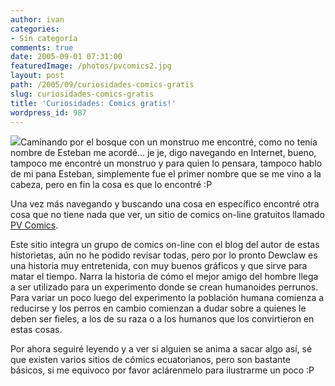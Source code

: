 ```yaml
---
author: ivan
categories:
- Sin categoría
comments: true
date: 2005-09-01 07:31:00
featuredImage: /photos/pvcomics2.jpg
layout: post
path: /2005/09/curiosidades-comics-gratis
slug: curiosidades-comics-gratis
title: 'Curiosidades: Comics gratis!'
wordpress_id: 987
---
```


[![](https://photos1.blogger.com/blogger/5311/455/320/pvcomics2.jpg)](https://photos1.blogger.com/blogger/5311/455/1600/pvcomics2.jpg)Caminando por el bosque con un monstruo me encontré, como no tenía nombre de Esteban me acordé... je je, digo navegando en Internet, bueno, tampoco me encontré un monstruo y para quien lo pensara, tampoco hablo de mi pana Esteban, simplemente fue el primer nombre que se me vino a la cabeza, pero en fin la cosa es que lo encontré :P

Una vez más navegando y buscando una cosa en específico encontré otra cosa que no tiene nada que ver, un sitio de comics on-line gratuitos llamado [PV Comics](https://www.pvcomics.com/).

Este sitio integra un grupo de comics on-line con el blog del autor de estas historietas, aún no he podido revisar todas, pero por lo pronto Dewclaw es una historia muy entretenida, con muy buenos gráficos y que sirve para matar el tiempo. Narra la historia de cómo el mejor amigo del hombre llega a ser utilizado para un experimento donde se crean humanoides perrunos. Para variar un poco luego del experimento la población humana comienza a reducirse y los perros en cambio comienzan a dudar sobre a quienes le deben ser fieles, a los de su raza o a los humanos que los convirtieron en estas cosas.

Por ahora seguiré leyendo y a ver si alguien se anima a sacar algo así, sé que existen varios sitios de cómics ecuatorianos, pero son bastante básicos, si me equivoco por favor aclárenmelo para ilustrarme un poco :P